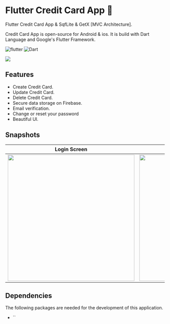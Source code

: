 # Flutter Credit Card App 🪪
Flutter Credit Card App & SqfLite & GetX [MVC Architecture].

Credit Card App is open-source for Android & ios. It is build with Dart Language and Google's Flutter Framework.


![flutter](https://img.shields.io/badge/Flutter-Framework-green?logo=flutter)
![Dart](https://img.shields.io/badge/Dart-Language-blue?logo=dart)


<img src="https://github.com/hussenMk/flutter_credit_card_firebase/assets/82022968/8a1c72ce-4d41-40fb-9980-dea5d3b65560" />

## Features
- Create Credit Card.
- Update Credit Card.
- Delete Credit Card.
- Secure data storage on Firebase.
- Email verification.
- Change or reset your password 
- Beautiful UI.


## Snapshots
| Login Screen | SigUup Screen | Home Screen |
|------|-------|-------|
|<img src="https://github.com/hussenMk/flutter_credit_card_firebase/assets/82022968/91af531d-fa60-4daa-9272-c0554710c1a8" width="400">|<img src="https://github.com/hussenMk/flutter_credit_card_firebase/assets/82022968/07c102f1-1103-4249-94f9-c375c253d268" width="400">|<img src="https://github.com/hussenMk/flutter_credit_card_firebase/assets/82022968/4d6565a9-16fd-4b62-9fbd-04aa215fb55f" width="400">|



## Dependencies
The following packages are needed for the development of this application.
- ``


